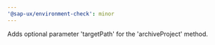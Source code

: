 ```yaml
---
'@sap-ux/environment-check': minor
---
```


Adds optional parameter 'targetPath' for the 'archiveProject' method.
